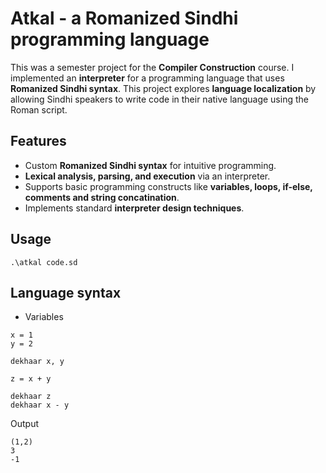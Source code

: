 # Atkal - a Romanized Sindhi programming language

This was a semester project for the **Compiler Construction** course. I implemented an **interpreter** for a programming language that uses **Romanized Sindhi syntax**. This project explores **language localization** by allowing Sindhi speakers to write code in their native language using the Roman script.  

## Features  
- Custom **Romanized Sindhi syntax** for intuitive programming.  
- **Lexical analysis, parsing, and execution** via an interpreter.  
- Supports basic programming constructs like **variables, loops, if-else, comments and string concatination**.  
- Implements standard **interpreter design techniques**.

## Usage
```.\atkal code.sd```

## Language syntax
- Variables
```
x = 1
y = 2

dekhaar x, y

z = x + y

dekhaar z
dekhaar x - y
```
Output
```
(1,2)
3
-1
```
